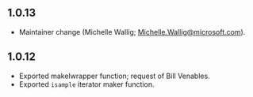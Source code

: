 ## 1.0.13

- Maintainer change (Michelle Wallig; Michelle.Wallig@microsoft.com).

## 1.0.12

- Exported makeIwrapper function; request of Bill Venables.
- Exported `isample` iterator maker function.

